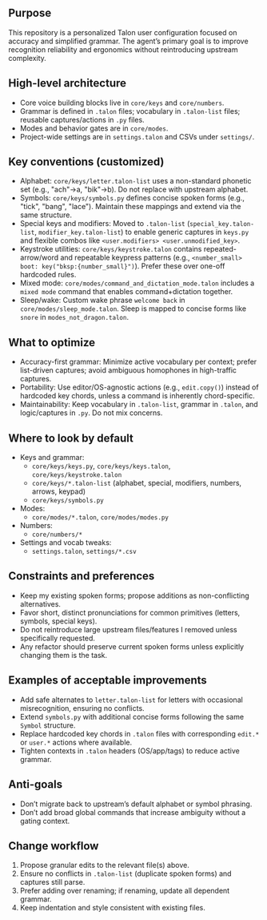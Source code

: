 ## Purpose

This repository is a personalized Talon user configuration focused on accuracy and simplified grammar. The agent’s primary goal is to improve recognition reliability and ergonomics without reintroducing upstream complexity.

## High-level architecture

- Core voice building blocks live in `core/keys` and `core/numbers`.
- Grammar is defined in `.talon` files; vocabulary in `.talon-list` files; reusable captures/actions in `.py` files.
- Modes and behavior gates are in `core/modes`.
- Project-wide settings are in `settings.talon` and CSVs under `settings/`.

## Key conventions (customized)

- Alphabet: `core/keys/letter.talon-list` uses a non-standard phonetic set (e.g., "ach"→a, "bik"→b). Do not replace with upstream alphabet.
- Symbols: `core/keys/symbols.py` defines concise spoken forms (e.g., "tick", "bang", "lace"). Maintain these mappings and extend via the same structure.
- Special keys and modifiers: Moved to `.talon-list` (`special_key.talon-list`, `modifier_key.talon-list`) to enable generic captures in `keys.py` and flexible combos like `<user.modifiers> <user.unmodified_key>`.
- Keystroke utilities: `core/keys/keystroke.talon` contains repeated-arrow/word and repeatable keypress patterns (e.g., `<number_small> boot: key("bksp:{number_small}")`). Prefer these over one-off hardcoded rules.
- Mixed mode: `core/modes/command_and_dictation_mode.talon` includes a `mixed mode` command that enables command+dictation together.
- Sleep/wake: Custom wake phrase `welcome back` in `core/modes/sleep_mode.talon`. Sleep is mapped to concise forms like `snore` in `modes_not_dragon.talon`.

## What to optimize

- Accuracy-first grammar: Minimize active vocabulary per context; prefer list-driven captures; avoid ambiguous homophones in high-traffic captures.
- Portability: Use editor/OS-agnostic actions (e.g., `edit.copy()`) instead of hardcoded key chords, unless a command is inherently chord-specific.
- Maintainability: Keep vocabulary in `.talon-list`, grammar in `.talon`, and logic/captures in `.py`. Do not mix concerns.

## Where to look by default

- Keys and grammar:
  - `core/keys/keys.py`, `core/keys/keys.talon`, `core/keys/keystroke.talon`
  - `core/keys/*.talon-list` (alphabet, special, modifiers, numbers, arrows, keypad)
  - `core/keys/symbols.py`
- Modes:
  - `core/modes/*.talon`, `core/modes/modes.py`
- Numbers:
  - `core/numbers/*`
- Settings and vocab tweaks:
  - `settings.talon`, `settings/*.csv`

## Constraints and preferences

- Keep my existing spoken forms; propose additions as non-conflicting alternatives.
- Favor short, distinct pronunciations for common primitives (letters, symbols, special keys).
- Do not reintroduce large upstream files/features I removed unless specifically requested.
- Any refactor should preserve current spoken forms unless explicitly changing them is the task.

## Examples of acceptable improvements

- Add safe alternates to `letter.talon-list` for letters with occasional misrecognition, ensuring no conflicts.
- Extend `symbols.py` with additional concise forms following the same `Symbol` structure.
- Replace hardcoded key chords in `.talon` files with corresponding `edit.*` or `user.*` actions where available.
- Tighten contexts in `.talon` headers (OS/app/tags) to reduce active grammar.

## Anti-goals

- Don’t migrate back to upstream’s default alphabet or symbol phrasing.
- Don’t add broad global commands that increase ambiguity without a gating context.

## Change workflow

1. Propose granular edits to the relevant file(s) above.
2. Ensure no conflicts in `.talon-list` (duplicate spoken forms) and captures still parse.
3. Prefer adding over renaming; if renaming, update all dependent grammar.
4. Keep indentation and style consistent with existing files.


